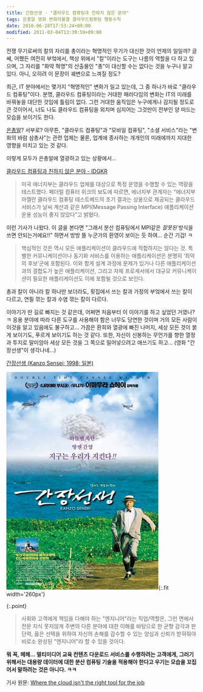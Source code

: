 ```yaml
---
title: 간장선생 - "클라우드 컴퓨팅과 친하지 않은 분야"
tags: 은총알 영화 변화의물결 클라우드컴퓨팅 행동수칙
date: 2010-06-28T17:53:24+09:00
modified: 2011-03-04T13:39:59+09:00
---
```

전쟁 무기로써의 칼의 자리를 총이라는 혁명적인 무기가 대신한 것이 언제의
일일까? 글쎄, 어쨌든 여전히 부엌에서, 책상 위에서 "칼"이라는 도구는
나름의 역할을 다 하고 있으며, 그 자리를 "화약 혁명"의 산출물인 "총"이
대신할 수는 없다는 것을 누구나 알고 있다. 아니, 오히려 이 문장이 궤변으로
느껴질 정도?

최근, IT 분야에서는 몇가지 "혁명적인" 변화가 일고 있는데, 그 중 하나가
바로 "클라우드 컴퓨팅"이다. 분명, 클라우드 컴퓨팅이라는 거대한 패러다임의
변화는 IT의 미래를 바꿔놓을 대단한 것임에 틀림이 없다. 그런 거대한
움직임은 누구에게나 감지될 정도로 큰 것이어서, 너도 나도 클라우드 컴퓨팅을
외치며 심지어는 그것만이 전부인 양 떠드는 모습을 보이기도 한다.

[은총알](http://en.wikipedia.org/wiki/No_Silver_Bullet)? 서부로? 아무튼,
"클라우드 컴퓨팅"과 "모바일 컴퓨팅", "소셜 서비스"라는 "변화의 바람
삼총사"는 관련 업체는 물론, 업계에 종사하는 개개인의 미래에까지 지대한
영향을 미치고 있는 것 같다.

이렇게 모두가 은총알에 열광하고 있는 상황에서...

[클라우드 컴퓨팅과 친하지 않은 분야 - IDGKR](http://www.idg.co.kr/newscenter/common/newCommonView.do?newsId=61963&parentCategoryCode=0100&categoryCode=0000&searchBase=DATE&listCount=10&pageNum=2&viewBase=ITC)

> 미국 에너지부는 클라우드 업체를 대상으로 특정 운영을 수행할 수 있는
> 역량을 테스트했다. 페더럴 컴퓨터 위크의 보도에 따르면, 에너지부
> 관계자는 “에너지부 마젤란 클라우드 컴퓨팅 테스트베드의 초기 결과는
> 상용으로 제공되는 클라우드 서비스가 날씨 계산과 같은 MPI(Message
> Passing Interface) 애플리케이션 운용 성능이 좋지 않았다”고 밝혔다.

이런 기사가 나왔다. 이 글을 본다면 "그래서 분산 컴퓨팅에서 MPI같은
*잘못된* 방식을 쓰면 안되는거에요!!" 하면서 방방 뜰 누군가의 환영이
보이는 듯 하여... 순간 기겁! ㅋ

> 핵심적인 것은 역시 모든 애플리케이션이 클라우드에 적합하지는 않다는 것.
> 특별한 커뮤니케이션이나 동기화 서비스를 이용하는 애플리케이션은 분명히
> ‘최악의 후보’군에 포함된다. 이와 함게 설계 과정에 문제가 있거나
> 다른 애플리케이션과의 결합도가 높은 애플리케이션, 그리고 자체
> 프로세서에서 대규모 커뮤니케이션이 필요한 애플리케이션도 이에
> 포함될 것으로 보인다.

총과 칼이 아니라 칼 하나만 보더라도, 횟집에서 쓰는 칼과 가정의 부엌에서
쓰는 칼이 다르고, 연필 깎는 칼과 수염 깎는 칼이 다르다.

이야기가 딴 길로 빠지는 것 같은데, 어쩌면 처음부터 이 이야기를 하고 싶었던
거였나? ㅋ 응용 분야에 따라 다른 도구를 사용해야 함은 너무도 당연한 것이며
거의 모든 사람이 이것을 알고 있음에도 불구하고... 가끔은 환희와 열광에
빠진 나머지, 세상 모든 것이 붉게 보이기도, 푸르게 보이기도 하는 것 같다.
또한, 자신이 신봉하는 무언가를 향한 열정과 투지로 말미암아 세상 모든 것을
그 쪽으로 밀어넣으려고 애쓰기도 하고... (영화 "간장선생"이 생각나네...)

[간장선생 (Kanzo Sensei; 1998; 일본)](http://www.imdb.com/title/tt0155796/)

![](/attachments/2010-06-28-kanzo-sensei.jpg){:.fit width='260px'}

{:.point}
> 사회와 고객에게 책임을 다해야 하는 "엔지니어"라는 직업/역할은, 그런
> 면에서 전문 지식 못지않게 주변의 다른 분야에 대한 이해를 바탕으로 한
> 균형 감각과 판단력, 옳은 선택을 위하여 자신의 손해를 감수할 수 있는
> 양심과 신뢰가 받혀줘야 비로소 완성된 "엔지니어"라 할 수 있을 것이다.

**뭐 꼭, 헤헤... 멀티미디어 교육 컨텐츠 다운로드 서비스를 수행하려는
고객에게, 그러기 위해서는 대용량 데이터에 대한 분산 컴퓨팅 기술을 적용해야
한다고 우기는 모습을 꼬집어서 말하려는 것은 아니다. ㅋㅋ**

기사 원문: [Where the cloud isn't the right tool for the job](http://www.infoworld.com/d/cloud-computing/where-the-cloud-isnt-the-right-tool-the-job-909)

